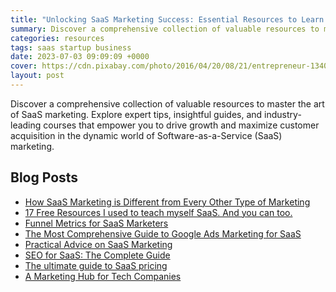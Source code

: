```yaml
---
title: "Unlocking SaaS Marketing Success: Essential Resources to Learn and Grow"
summary: Discover a comprehensive collection of valuable resources to master the art of SaaS marketing.
categories: resources
tags: saas startup business
date: 2023-07-03 09:09:09 +0000
cover: https://cdn.pixabay.com/photo/2016/04/20/08/21/entrepreneur-1340649_1280.jpg
layout: post
---
```


Discover a comprehensive collection of valuable resources to master the art of SaaS marketing. Explore expert tips, insightful guides, and industry-leading courses that empower you to drive growth and maximize customer acquisition in the dynamic world of Software-as-a-Service (SaaS) marketing.

## Blog Posts

- <a href="https://neilpatel.com/blog/how-saas-marketing-is-different/" target="_blank">How SaaS Marketing is Different from Every Other Type of Marketing</a> 
- <a href="https://www.linkedin.com/pulse/17-free-resources-i-used-teach-myself-saas-you-can-too-srivastav/" target="_blank"> 17 Free Resources I used to teach myself SaaS. And you can too. </a> 
- <a href="https://www.kracov.co/writing/funnel-metrics-for-saas-marketers" target="_blank">Funnel Metrics for SaaS Marketers</a> 
- <a href="https://www.farsiight.com/resources/google-ads-for-saas/" target="_blank">The Most Comprehensive Guide to Google Ads Marketing for SaaS</a>
- <a href="http://saasmarketingstrategy.blogspot.com/" target="_blank">Practical Advice on SaaS Marketing</a>
- <a href="https://backlinko.com/saas-seo" target="_blank">SEO for SaaS: The Complete Guide</a>
- <a href="https://www.indiehackers.com/post/the-ultimate-guide-to-saas-pricing-7962e070de" target="_blank">The ultimate guide
to SaaS pricing</a>
- <a href="https://www.saaswrites.com/" target="_blank">A Marketing Hub for Tech Companies</a>